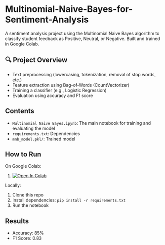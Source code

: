 # Multinomial-Naive-Bayes-for-Sentiment-Analysis
A sentiment analysis project using the Multinomial Naive Bayes algorithm to classify student feedback as Positive, Neutral, or Negative. Built and trained in Google Colab.


## 🔍 Project Overview

- Text preprocessing (lowercasing, tokenization, removal of stop words, etc.)
- Feature extraction using Bag-of-Words (CountVectorizer)
- Training a classifier (e.g., Logistic Regression)
- Evaluation using accuracy and F1 score

## Contents
- `Multinomial Naive Bayes.ipynb`: The main notebook for training and evaluating the model
- `requirements.txt`: Dependencies
- `mnb_model.pkl/`: Trained model

## How to Run
On Google Colab:
1. [![Open In Colab](https://colab.research.google.com/assets/colab-badge.svg)](https://colab.research.google.com/github/thegreatkeljb/Multinomial-Naive-Bayes-for-Sentiment-Analysis/blob/main/notebook.ipynb)

Locally:
1. Clone this repo
2. Install dependencies: `pip install -r requirements.txt`
3. Run the notebook

## Results
- Accuracy: 85%
- F1 Score: 0.83
